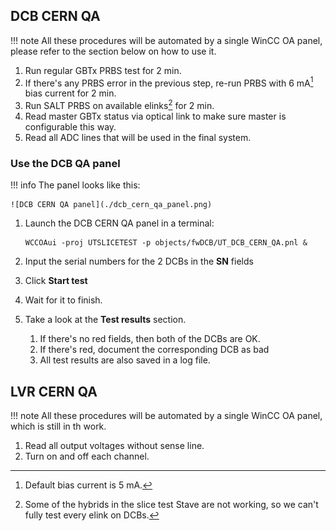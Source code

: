 ## DCB CERN QA

!!! note
    All these procedures will be automated by a single WinCC OA panel, please
    refer to the section below on how to use it.

1. Run regular GBTx PRBS test for 2 min.
2. If there's any PRBS error in the previous step, re-run PRBS with 6 mA[^1]
   bias current for 2 min.
3. Run SALT PRBS on available elinks[^2] for 2 min.
4. Read master GBTx status via optical link to make sure master is configurable
   this way.
5. Read all ADC lines that will be used in the final system.


[^1]: Default bias current is 5 mA.
[^2]: Some of the hybrids in the slice test Stave are not working, so we can't
      fully test every elink on DCBs.


### Use the DCB QA panel

!!! info
    The panel looks like this:

    ![DCB CERN QA panel](./dcb_cern_qa_panel.png)


1. Launch the DCB CERN QA panel in a terminal:
    ```
    WCCOAui -proj UTSLICETEST -p objects/fwDCB/UT_DCB_CERN_QA.pnl &
    ```
2. Input the serial numbers for the 2 DCBs in the **SN** fields
3. Click **Start test**
4. Wait for it to finish.
5. Take a look at the **Test results** section.

    1. If there's no red fields, then both of the DCBs are OK.
    2. If there's red, document the corresponding DCB as bad
    3. All test results are also saved in a log file.


## LVR CERN QA

!!! note
    All these procedures will be automated by a single WinCC OA panel, which is
    still in th work.

1. Read all output voltages without sense line.
2. Turn on and off each channel.
